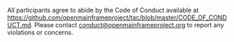 All participants agree to abide by the Code of Conduct available at https://github.com/openmainframeproject/tac/blob/master/CODE_OF_CONDUCT.md. Please contact conduct@openmainframeproject.org to report any violations or concerns.